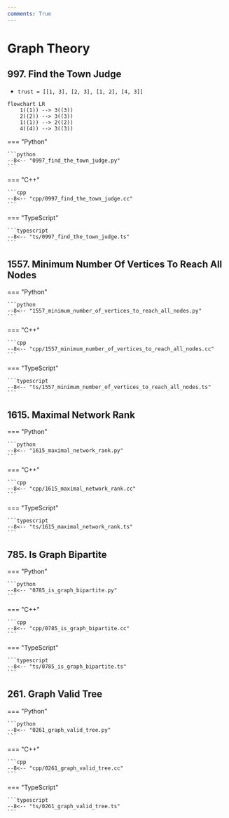 ```yaml
---
comments: True
---
```


# Graph Theory

## 997. Find the Town Judge

-   `trust = [[1, 3], [2, 3], [1, 2], [4, 3]]`

```mermaid
flowchart LR
    1((1)) --> 3((3))
    2((2)) --> 3((3))
    1((1)) --> 2((2))
    4((4)) --> 3((3))
```

=== "Python"

    ```python
    --8<-- "0997_find_the_town_judge.py"
    ```

=== "C++"

    ```cpp
    --8<-- "cpp/0997_find_the_town_judge.cc"
    ```

=== "TypeScript"

    ```typescript
    --8<-- "ts/0997_find_the_town_judge.ts"
    ```

## 1557. Minimum Number Of Vertices To Reach All Nodes

=== "Python"

    ```python
    --8<-- "1557_minimum_number_of_vertices_to_reach_all_nodes.py"
    ```

=== "C++"

    ```cpp
    --8<-- "cpp/1557_minimum_number_of_vertices_to_reach_all_nodes.cc"
    ```

=== "TypeScript"

    ```typescript
    --8<-- "ts/1557_minimum_number_of_vertices_to_reach_all_nodes.ts"
    ```

## 1615. Maximal Network Rank

=== "Python"

    ```python
    --8<-- "1615_maximal_network_rank.py"
    ```

=== "C++"

    ```cpp
    --8<-- "cpp/1615_maximal_network_rank.cc"
    ```

=== "TypeScript"

    ```typescript
    --8<-- "ts/1615_maximal_network_rank.ts"
    ```

## 785. Is Graph Bipartite

=== "Python"

    ```python
    --8<-- "0785_is_graph_bipartite.py"
    ```

=== "C++"

    ```cpp
    --8<-- "cpp/0785_is_graph_bipartite.cc"
    ```

=== "TypeScript"

    ```typescript
    --8<-- "ts/0785_is_graph_bipartite.ts"
    ```

## 261. Graph Valid Tree

=== "Python"

    ```python
    --8<-- "0261_graph_valid_tree.py"
    ```

=== "C++"

    ```cpp
    --8<-- "cpp/0261_graph_valid_tree.cc"
    ```

=== "TypeScript"

    ```typescript
    --8<-- "ts/0261_graph_valid_tree.ts"
    ```
